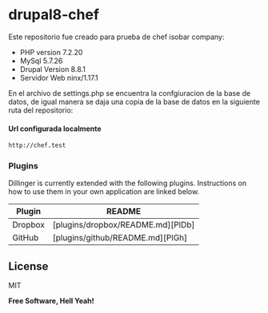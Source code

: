 # drupal8-chef

Este repositorio fue creado para prueba de chef isobar company:

- PHP version 7.2.20
- MySql 5.7.26
- Drupal Version 8.8.1
- Servidor Web ninx/1.17.1

En el archivo de settings.php se encuentra la confgiuracion de la base de datos, de igual manera se daja una copia de la base de datos en la siguiente ruta del repositorio:

#### Url configurada localmente
```sh
http://chef.test
```

### Plugins

Dillinger is currently extended with the following plugins. Instructions on how to use them in your own application are linked below.

| Plugin | README |
| ------ | ------ |
| Dropbox | [plugins/dropbox/README.md][PlDb] |
| GitHub | [plugins/github/README.md][PlGh] |

License
----

MIT


**Free Software, Hell Yeah!**